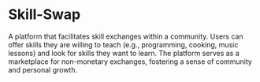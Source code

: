 # Skill-Swap
A platform that facilitates skill exchanges within a community. Users can offer skills they are willing to teach (e.g., programming, cooking, music lessons) and look for skills they want to learn. The platform serves as a marketplace for non-monetary exchanges, fostering a sense of community and personal growth.
